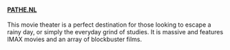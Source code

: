 #### [PATHE.NL](http://PATHE.NL)

This movie theater is a perfect destination for those looking to escape a rainy day, or simply the everyday grind of studies. It is massive and features IMAX movies and an array of blockbuster films.